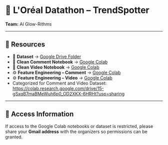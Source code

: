 # 🌟 L'Oréal Datathon – TrendSpotter  
**Team:** AI Glow-Rithms  

---

## 🔗 Resources  

- 📂 **Dataset** → [Google Drive Folder](https://drive.google.com/drive/folders/1MfNG-krrd4CvXBEvY8Cuj8BKqs2LN_j0?usp=sharing)  
- 📝 **Clean Comment Notebook** → [Google Colab](https://colab.research.google.com/drive/1ZqtohzolwnvqQPWDdWBPNbW2zLaOwYqC?usp=sharing)  
- 🎥 **Clean Video Notebook** → [Google Colab](https://colab.research.google.com/drive/1n2IlBbo8ebd-mCUy3pVM8VQ-4Ax-sHc3?usp=sharing)  
- ⚙️ **Feature Engineering – Comment** → [Google Colab](https://colab.research.google.com/drive/1Zjyygz1s03oYUatNBQs7p9fXBmfCi3ly?usp=sharing)  
- ⚙️ **Feature Engineering – Video** → [Google Colab](https://colab.research.google.com/drive/1Ob1OqNfJAdJ3cAVQsU-AstN5aC5t9UHe?usp=sharing)
- Categorized for Comment and Video Dataset: https://colab.research.google.com/drive/15-gSxqB7maBMeWuh6p0_OD2XKX-6HRHt?usp=sharing

---

## 📧 Access Information  
If access to the Google Colab notebooks or dataset is restricted, please share your **Gmail address** with the organizers so permissions can be granted.  
